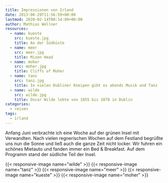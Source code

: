```yaml
---
title: Impressionen von Irland
date: 2013-06-29T11:56:59+00:00
lastmod: 2020-02-14T00:14:09+00:00
author: Mathias Wellner
resources:
  - name: kueste
    src: kueste.jpg
    title: An der Südküste
  - name: meer
    src: meer.jpg
    title: Mizen Head
  - name: moher
    src: moher.jpg
    title: Cliffs of Moher
  - name: tanz
    src: tanz.jpg
    title: In vielen Dubliner Kneipen gibt es abends Musik und Tanz
  - name: wilde
    src: wilde.jpg
    title: Oscar Wilde lebte von 1855 bis 1878 in Dublin
categories:
  - reisen
tags:
  - irland
---
```

Anfang Juni verbrachte ich eine Woche auf der grünen Insel mit Verwandten. Nach vielen regnerischen Wochen auf dem Festland begrüßte uns nun die Sonne und ließ auch die ganze Zeit nicht locker. Wir fuhren ein schönes Mietauto und fanden immer ein Bed & Breakfast. Auf dem Programm stand der südliche Teil der Insel. 
<!--more-->

{{< responsive-image name="wilde" >}}
{{< responsive-image name="tanz" >}}
{{< responsive-image name="meer" >}}
{{< responsive-image name="kueste" >}}
{{< responsive-image name="moher" >}}